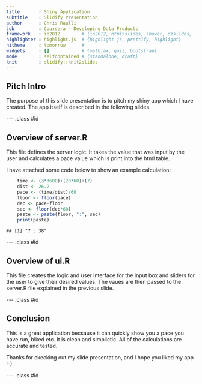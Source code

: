 ```yaml
---
title       : Shiny Application
subtitle    : Slidify Presentation
author      : Chris Raulli
job         : Coursera - Developing Data Products
framework   : io2012        # {io2012, html5slides, shower, dzslides, ...}
highlighter : highlight.js  # {highlight.js, prettify, highlight}
hitheme     : tomorrow      # 
widgets     : []            # {mathjax, quiz, bootstrap}
mode        : selfcontained # {standalone, draft}
knit        : slidify::knit2slides
---
```


## Pitch Intro

The purpose of this slide presentation is to pitch my shiny app which I have created.  The app itself is described in the
following slides.

--- .class #id 

## Overview of server.R

This file defines the server logic.  It takes the value that was input by the user and calculates a pace value which is print into the html table.

I have attached some code below to show an example calculation:


```r
    time <- (3*3600)+(20*60)+(7)
    dist <- 26.2
    pace <- (time/dist)/60
    floor <- floor(pace)
    dec <- pace-floor
    sec <- floor(dec*60)
    paste <- paste(floor, ":", sec)
    print(paste)
```

```
## [1] "7 : 38"
```

--- .class #id 

## Overview of ui.R

This file creates the logic and user interface for the input box and sliders for the user to give their desired values.  The vaues are then passed to the server.R file explained in the previous slide.

--- .class #id 

## Conclusion

This is a great application becsause it can quickly show you a pace you have run, biked etc.  It is clean and simplictic.  All of the calculations are accurate and tested.

Thanks for ckecking out my slide presentation, and I hope you liked my app :-)

--- .class #id 




